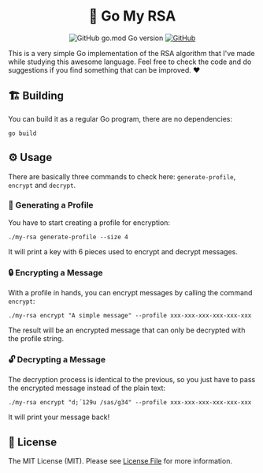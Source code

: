 <h1 align="center">🔐 Go My RSA</h1>

<p align="center"><img alt="GitHub go.mod Go version" src="https://img.shields.io/github/go-mod/go-version/lucasdotdev/go-my-rsa">
  <a href="blob/master/LICENSE"><img alt="GitHub" src="https://img.shields.io/github/license/lucasdotdev/go-my-rsa"></a></p>

This is a very simple Go implementation of the RSA algorithm that I've made while studying this awesome language. Feel free to check the code and do suggestions if you find something that can be improved. ❤️

## 🏗️ Building

You can build it as a regular Go program, there are no dependencies:

```shell
go build
```

## ⚙️ Usage

There are basically three commands to check here: `generate-profile`, `encrypt` and `decrypt`.

### 🔑 Generating a Profile

You have to start creating a profile for encryption:

```
./my-rsa generate-profile --size 4
```

It will print a key with 6 pieces used to encrypt and decrypt messages.

### 🔒 Encrypting a Message

With a profile in hands, you can encrypt messages by calling the command `encrypt`:

```
./my-rsa encrypt "A simple message" --profile xxx-xxx-xxx-xxx-xxx-xxx
```

The result will be an encrypted message that can only be decrypted with the profile string.

### 🔓 Decrypting a Message

The decryption process is identical to the previous, so you just have to pass the encrypted message instead of the plain text:

```
./my-rsa encrypt "d;´129u /sas/g34" --profile xxx-xxx-xxx-xxx-xxx-xxx
```

It will print your message back!

## 📃 License

The MIT License (MIT). Please see [License File](LICENSE.md) for more information.
